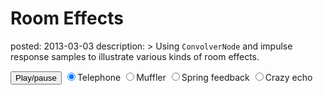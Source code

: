 Room Effects
============
posted: 2013-03-03
description: >
  Using `ConvolverNode` and impulse response samples to illustrate various
  kinds of room effects.

<button onclick="sample.playPause();">Play/pause</button>
<input type="radio" name="ir" value="0" class="effect" checked>Telephone</input>
<input type="radio" name="ir" value="1" class="effect">Muffler</input>
<input type="radio" name="ir" value="2" class="effect">Spring feedback</input>
<input type="radio" name="ir" value="3" class="effect">Crazy echo</input>

<script src="/static/js/shared.js"></script>
<script src="room-effects-sample.js"></script>
<script>
var sample = new RoomEffectsSample(document.querySelectorAll('input.effect'));
</script>
